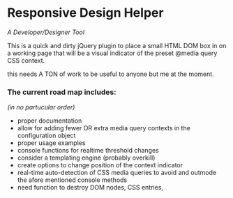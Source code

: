 # Responsive Design Helper
*A Developer/Designer Tool*

This is a quick and dirty jQuery plugin to place a small HTML DOM box in on a working page that will be a visual indicator of the preset @media query CSS context.

this needs A TON of work to be useful to anyone but me at the moment. 
### The current road map includes:
*(in no partucular order)*
- proper documentation
- allow for adding fewer OR extra media query contexts in the configuration object
- proper usage examples
- console functions for realtime threshold changes
- consider a templating engine (probably overkill)
- create options to change position of the context indicator
- real-time auto-detection of CSS media queries to avoid and outmode the afore mentioned console methods
- need function to destroy DOM nodes, CSS entries, <script> include, and JS objects -- FULL DESTROY command
- maybe set an option to look for a flag in the session cookie to be visibly only when a specific variable is present. --- this will allow for integration with certain CMSs (Drupal, WordPress, Concrete 5, etc.) in admin modes
- ~~maybe have that destroy be set on a timer for testing and then it executes--this should be setable in the OPTIONS object~~
- ~~create console functions for enabling and disabling the plugin on the fly (need not lose settings)~~
- ~~handle defaults better~~
- ~~accepting an options object for easy configuration upon instantiation~~
    

Your ideas are welcome.  [Email Cricket] (mailto:cricketw@WeAreTheInternauts.com)
